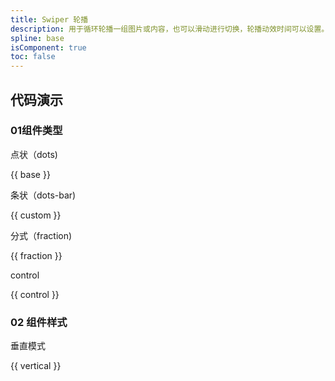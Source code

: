 ```yaml
---
title: Swiper 轮播
description: 用于循环轮播一组图片或内容，也可以滑动进行切换，轮播动效时间可以设置。
spline: base
isComponent: true
toc: false
---
```


## 代码演示

### 01组件类型

点状（dots)

{{ base }}

条状（dots-bar)

{{ custom }}

分式（fraction)

{{ fraction }}


control

{{ control }}

### 02 组件样式

垂直模式

{{ vertical }}

